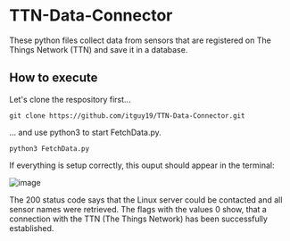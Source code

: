 # TTN-Data-Connector
These python files collect data from sensors that are registered on The Things Network (TTN) and save it in a database.

## How to execute
<p>Let's clone the respository first...</p>

```git clone https://github.com/itguy19/TTN-Data-Connector.git```
<p>... and use python3 to start FetchData.py.</p>

```python3 FetchData.py```

<p>If everything is setup correctly, this ouput should appear in the terminal:</p>

![image](https://user-images.githubusercontent.com/125930481/235115079-3e3efc33-ee2f-42d8-861f-7ea2b9c4b09a.png)

<p>The 200 status code says that the Linux server could be contacted and all sensor names were retrieved. The flags with the values 0 show, that a connection with the TTN (The Things Network) has been successfully established.</p>
